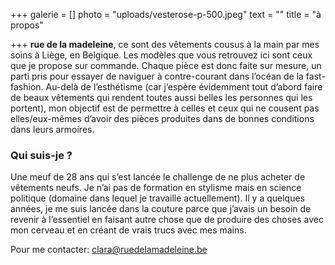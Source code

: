 +++
galerie = []
photo = "uploads/vesterose-p-500.jpeg"
text = ""
title = "à propos"

+++
**rue de la madeleine**, ce sont des vêtements cousus à la main par mes soins à Liège, en Belgique. Les modèles que vous retrouvez ici sont ceux que je propose sur commande. Chaque pièce est donc faite sur mesure, un parti pris pour essayer de naviguer à contre-courant dans l’océan de la fast-fashion. Au-delà de l’esthétisme (car j’espère évidemment tout d’abord faire de beaux vêtements qui rendent toutes aussi belles les personnes qui les portent), mon objectif est de permettre à celles et ceux qui ne cousent pas elles/eux-mêmes d’avoir des pièces produites dans de bonnes conditions dans leurs armoires.

### **Qui suis-je ?**

Une meuf de 28 ans qui s’est lancée le challenge de ne plus acheter de vêtements neufs. Je n’ai pas de formation en stylisme mais en science politique (domaine dans lequel je travaille actuellement). Il y a quelques années, je me suis lancée dans la couture parce que j’avais un besoin de revenir à l’essentiel en faisant autre chose que de produire des choses avec mon cerveau et en créant de vrais trucs avec mes mains.

Pour me contacter: [clara@ruedelamadeleine.be](mailto:claranoirhomme@gmail.com)